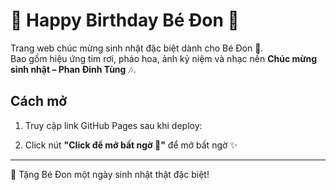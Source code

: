 # 🎂 Happy Birthday Bé Đon 🎂

Trang web chúc mừng sinh nhật đặc biệt dành cho Bé Đon 💖.  
Bao gồm hiệu ứng tim rơi, pháo hoa, ảnh kỷ niệm và nhạc nền **Chúc mừng sinh nhật – Phan Đinh Tùng** 🎶.

## Cách mở
1. Truy cập link GitHub Pages sau khi deploy:

2. Click nút **"Click để mở bất ngờ 🎁"** để mở bất ngờ ✨

---

💌 Tặng Bé Đon một ngày sinh nhật thật đặc biệt!
